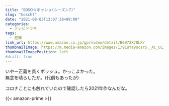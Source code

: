 ```yaml
---
title: "BOSCH/ボッシュ(シーズン7)"
slug: "bosch7"
date: "2021-08-03T13:07:38+09:00"
categories:
  - テレビドラマ
tags:
  - 犯罪
link_url: https://www.amazon.co.jp/gp/video/detail/B0972X78LX/
thumbnailImage: https://m.media-amazon.com/images/I/91uYa9ucsrS._AC_UL320_.jpg
thumbnailImagePosition: left
#draft: true
---
```

いやー正義を貫くボッシュ。かっこよかった。  
無念を晴らしたか。(代償もあったが)
<!--more-->
コロナことにも触れていたので確認したら2021年作なんだな。

{{< amazon-prime >}}
